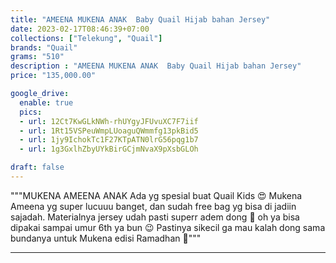 ```yaml
---
title: "AMEENA MUKENA ANAK  Baby Quail Hijab bahan Jersey"
date: 2023-02-17T08:46:39+07:00
collections: ["Telekung", "Quail"]
brands: "Quail"
grams: "510"
description : "AMEENA MUKENA ANAK  Baby Quail Hijab bahan Jersey"
price: "135,000.00"

google_drive:
  enable: true
  pics:
  - url: 12Ct7KwGLkNWh-rhUYgyJFUvuXC7F7iif
  - url: 1Rt15VSPeuWmpLUoaguQWmmfg13pkBid5
  - url: 1jy9IchokTc1F27KTpATN0lrG56pqg1b7
  - url: 1g3GxlhZbyUYkBirGCjmNvaX9pXsbGLOh

draft: false
---
```


"""MUKENA AMEENA ANAK 
Ada yg spesial buat Quail Kids 😍 Mukena Ameena yg super lucuuu banget, dan sudah free bag yg bisa di jadiin sajadah. Materialnya jersey udah pasti superr adem dong 🤍 oh ya bisa dipakai sampai umur 6th ya bun 😉 Pastinya sikecil ga mau kalah dong sama bundanya untuk Mukena edisi Ramadhan 🤗"""

----    
   
